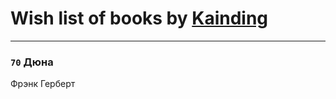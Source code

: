 # Wish list of books by [Kainding](https://plus.google.com/102220567175253488762)
---

### `70` Дюна
Фрэнк Герберт

